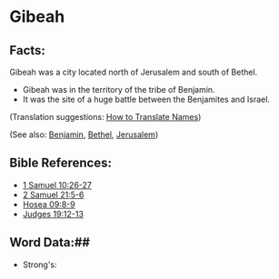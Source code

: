 # Gibeah #

## Facts: ##

Gibeah was a city located north of Jerusalem and south of Bethel.

* Gibeah was in the territory of the tribe of Benjamin.
* It was the site of a huge battle between the Benjamites and Israel.

(Translation suggestions: [How to Translate Names](rc://en/ta/man/translate/translate-names))

(See also: [Benjamin](../other/benjamin.md), [Bethel](../other/bethel.md), [Jerusalem](../other/jerusalem.md))

## Bible References: ##

* [1 Samuel 10:26-27](rc://en/tn/help/1sa/10/26)
* [2 Samuel 21:5-6](rc://en/tn/help/2sa/21/05)
* [Hosea 09:8-9](rc://en/tn/help/hos/09/08)
* [Judges 19:12-13](rc://en/tn/help/jdg/19/12)

## Word Data:##

* Strong's: 

